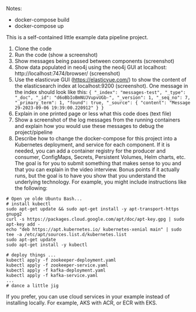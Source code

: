 Notes:
- docker-compose build
- docker-compose up

This is a self-contained little example data pipeline project.

1. Clone the code
2. Run the code (show a screenshot)
3. Show messages being passed between components (screenshot)
4. Show data populated in neo4j using the neo4j GUI at localhost: http://localhost:7474/browser/ (screenshot)
5. Use the elasticvue GUI (https://elasticvue.com/) to show the content of the elasticsearch index at localhost:9200 (screenshot). One message in the index should look like this: ```{
	"_index": "messages-test",
	"_type": "_doc",
	"_id": "d6oBbIoBmNUJVupvUGb-",
	"_version": 1,
	"_seq_no": 7,
	"_primary_term": 1,
	"found": true,
	"_source": {
		"content": "Message 29-2023-09-06 19:39:00.220912"
	}
}```
6. Explain in one printed page or less what this code does (text file)
7. Show a screenshot of the log messages from the running containers and explain how you would use these messages to debug the project/pipeline
8. Describe how to change the docker-compose for this project into a Kubernetes deployment, and service for each component. If it is needed, you can add a container registry for the producer and consumer, ConfigMaps, Secrets, Persistent Volumes, Helm charts, etc. The goal is for you to submit something that makes sense to you and that you can explain in the video interview. Bonus points if it actually runs, but the goal is to have you show that you understand the underlying technology. For example, you might include instructions like the following:

```
# Open ye olde Ubuntu Bash...
# install kubectl
sudo apt-get update && sudo apt-get install -y apt-transport-https gnupg2
curl -s https://packages.cloud.google.com/apt/doc/apt-key.gpg | sudo apt-key add -
echo "deb https://apt.kubernetes.io/ kubernetes-xenial main" | sudo tee -a /etc/apt/sources.list.d/kubernetes.list
sudo apt-get update
sudo apt-get install -y kubectl

# deploy things ... 
kubectl apply -f zookeeper-deployment.yaml
kubectl apply -f zookeeper-service.yaml
kubectl apply -f kafka-deployment.yaml
kubectl apply -f kafka-service.yaml
...
# dance a little jig
```
If you prefer, you can use cloud services in your example instead of installing locally. For example, AKS with ACR, or ECR with EKS.
